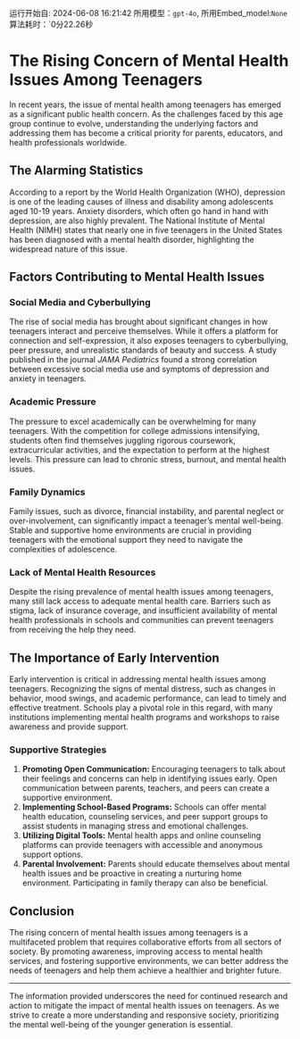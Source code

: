 运行开始自: 2024-06-08 16:21:42
所用模型：`gpt-4o`, 所用Embed_model:`None`
算法耗时：`0分22.26秒
# The Rising Concern of Mental Health Issues Among Teenagers

In recent years, the issue of mental health among teenagers has emerged as a significant public health concern. As the challenges faced by this age group continue to evolve, understanding the underlying factors and addressing them has become a critical priority for parents, educators, and health professionals worldwide.

## The Alarming Statistics

According to a report by the World Health Organization (WHO), depression is one of the leading causes of illness and disability among adolescents aged 10-19 years. Anxiety disorders, which often go hand in hand with depression, are also highly prevalent. The National Institute of Mental Health (NIMH) states that nearly one in five teenagers in the United States has been diagnosed with a mental health disorder, highlighting the widespread nature of this issue.

## Factors Contributing to Mental Health Issues

### Social Media and Cyberbullying

The rise of social media has brought about significant changes in how teenagers interact and perceive themselves. While it offers a platform for connection and self-expression, it also exposes teenagers to cyberbullying, peer pressure, and unrealistic standards of beauty and success. A study published in the journal *JAMA Pediatrics* found a strong correlation between excessive social media use and symptoms of depression and anxiety in teenagers.

### Academic Pressure

The pressure to excel academically can be overwhelming for many teenagers. With the competition for college admissions intensifying, students often find themselves juggling rigorous coursework, extracurricular activities, and the expectation to perform at the highest levels. This pressure can lead to chronic stress, burnout, and mental health issues.

### Family Dynamics

Family issues, such as divorce, financial instability, and parental neglect or over-involvement, can significantly impact a teenager’s mental well-being. Stable and supportive home environments are crucial in providing teenagers with the emotional support they need to navigate the complexities of adolescence.

### Lack of Mental Health Resources

Despite the rising prevalence of mental health issues among teenagers, many still lack access to adequate mental health care. Barriers such as stigma, lack of insurance coverage, and insufficient availability of mental health professionals in schools and communities can prevent teenagers from receiving the help they need.

## The Importance of Early Intervention

Early intervention is critical in addressing mental health issues among teenagers. Recognizing the signs of mental distress, such as changes in behavior, mood swings, and academic performance, can lead to timely and effective treatment. Schools play a pivotal role in this regard, with many institutions implementing mental health programs and workshops to raise awareness and provide support.

### Supportive Strategies

1. **Promoting Open Communication:** Encouraging teenagers to talk about their feelings and concerns can help in identifying issues early. Open communication between parents, teachers, and peers can create a supportive environment.
2. **Implementing School-Based Programs:** Schools can offer mental health education, counseling services, and peer support groups to assist students in managing stress and emotional challenges.
3. **Utilizing Digital Tools:** Mental health apps and online counseling platforms can provide teenagers with accessible and anonymous support options.
4. **Parental Involvement:** Parents should educate themselves about mental health issues and be proactive in creating a nurturing home environment. Participating in family therapy can also be beneficial.

## Conclusion

The rising concern of mental health issues among teenagers is a multifaceted problem that requires collaborative efforts from all sectors of society. By promoting awareness, improving access to mental health services, and fostering supportive environments, we can better address the needs of teenagers and help them achieve a healthier and brighter future.

---

The information provided underscores the need for continued research and action to mitigate the impact of mental health issues on teenagers. As we strive to create a more understanding and responsive society, prioritizing the mental well-being of the younger generation is essential.
